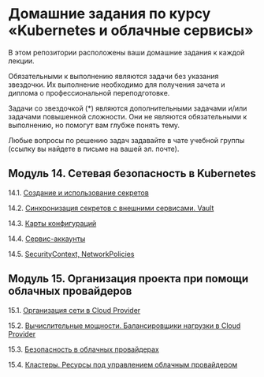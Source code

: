 # Домашние задания по курсу «Kubernetes и облачные сервисы»

В этом репозитории расположены ваши домашние задания к каждой лекции. 

Обязательными к выполнению являются задачи без указания звездочки. Их выполнение необходимо для получения зачета и диплома о профессиональной переподготовке.

Задачи со звездочкой (*) являются дополнительными задачами и/или задачами повышенной сложности. Они не являются обязательными к выполнению, но помогут вам глубже понять тему.

Любые вопросы по решению задач задавайте в чате учебной группы (ссылку вы найдете в письме на вашей эл. почте).

## Модуль 14. Сетевая безопасность в Kubernetes

14.1. [Создание и использование секретов](14.1.md)

14.2. [Синхронизация секретов с внешними сервисами. Vault](14.2.md)

14.3. [Карты конфигураций](14.3.md)

14.4. [Сервис-аккаунты](14.4.md)

14.5. [SecurityContext, NetworkPolicies](14.5.md)


## Модуль 15. Организация проекта при помощи облачных провайдеров

15.1. [Организация сети в Cloud Provider](https://github.com/netology-code/clokub-homeworks/tree/clokub-5/15.1)

15.2. [Вычислительные мощности. Балансировщики нагрузки в Cloud Provider](https://github.com/netology-code/clokub-homeworks/blob/clokub-5/15-2.md)

15.3. [Безопасность в облачных провайдерах](https://github.com/netology-code/clokub-homeworks/blob/clokub-5/15.3.md)

15.4. [Кластеры. Ресурсы под управлением облачным провайдером](https://github.com/netology-code/clokub-homeworks/blob/clokub-5/15.4.md)
